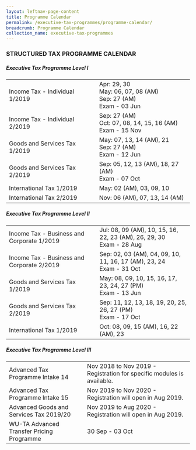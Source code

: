 ```yaml
---
layout: leftnav-page-content
title: Programme Calendar
permalink: /executive-tax-programmes/programme-calendar/
breadcrumb: Programme Calendar
collection_name: executive-tax-programmes
---
```


### **STRUCTURED TAX PROGRAMME CALENDAR**

##### **Executive Tax Programme Level I**

<table class="table-v">
  <tr>
    <td>Income Tax - Individual 1/2019</td>
    <td>Apr: 29, 30<br>
    	  May: 06, 07, 08 (AM)<br>
    	  Sep: 27 (AM)<br>
        Exam - 03 Jun 
    </td> 
  </tr>
  <tr>
    <td>Income Tax - Individual 2/2019</td>
    <td>Sep: 27 (AM)<br>
    	  Oct: 07, 08, 14, 15, 16 (AM)<br>
        Exam - 15 Nov
    </td> 
  </tr>
  <tr>
     <td>Goods and Services Tax 1/2019</td>
    <td>May: 07, 13, 14 (AM), 21<br>
    	  Sep: 27 (AM)<br>
        Exam - 12 Jun 
     </td> 
  </tr>
  <tr>
    <td>Goods and Services Tax 2/2019</td>
    <td>Sep: 05, 12, 13 (AM), 18, 27 (AM)<br>
        Exam - 07 Oct
    </td> 
  </tr>
  <tr>
   <td>International Tax 1/2019</td>
    <td>May: 02 (AM), 03, 09, 10<br>
    </td> 
  </tr>
  <tr>
    <td>International Tax 2/2019</td>
    <td>Nov: 06 (AM), 07, 13, 14 (AM)</td>
  </tr>
 </table>
  
  
##### **Executive Tax Programme Level II**

<table class="table-v">
  <tr>
    <td>Income Tax - Business and Corporate 1/2019</td>
    <td>Jul: 08, 09 (AM), 10, 15, 16, 22, 23 (AM), 26, 29, 30<br>
        Exam - 28 Aug 
    </td> 
  </tr>
  <tr>
    <td>Income Tax - Business and Corporate 2/2019</td>
    <td>Sep: 02, 03 (AM), 04, 09, 10, 11, 16, 17 (AM), 23, 24<br>
        Exam - 31 Oct
    </td> 
  </tr>
  <tr>
     <td>Goods and Services Tax 1/2019</td>
    <td>May: 08, 09, 10, 15, 16, 17, 23, 24, 27 (PM)<br>
        Exam - 13 Jun 
    </td> 
  </tr>
  <tr>
    <td>Goods and Services Tax 2/2019</td>
    <td>Sep: 11, 12, 13, 18, 19, 20, 25, 26, 27 (PM)<br>
        Exam - 17 Oct
    </td> 
  </tr>
  <tr>
   <td>International Tax 1/2019</td>
    <td>Oct: 08, 09, 15 (AM), 16, 22 (AM), 23</td>
  </tr>
 </table>
 
 
##### **Executive Tax Programme Level III**

<table class="table-v">
  <tr>
    <td>Advanced Tax Programme Intake 14</td>
    <td>Nov 2018 to Nov 2019 - Registration for specific modules is available.<br>
    </td> 
  </tr>
  <tr>
    <td>Advanced Tax Programme Intake 15</td>
    <td>Nov 2019 to Nov 2020 - Registration will open in Aug 2019.<br>
     </td> 
  </tr>
  <tr>
     <td>Advanced Goods and Services Tax 2019/20</td>
    <td>Nov 2019 to Aug 2020 - Registration will open in Aug 2019.<br>
    </td> 
  </tr>
  <tr>
    <td>WU-TA Advanced Transfer Pricing Programme</td>
    <td>30 Sep - 03 Oct</td>
  </tr>
 </table>
 
